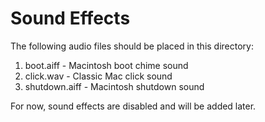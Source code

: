 # Sound Effects

The following audio files should be placed in this directory:

1. boot.aiff - Macintosh boot chime sound
2. click.wav - Classic Mac click sound
3. shutdown.aiff - Macintosh shutdown sound

For now, sound effects are disabled and will be added later.
